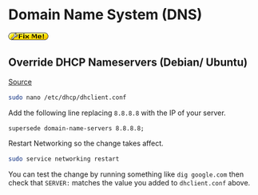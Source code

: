 # Domain Name System \(DNS\)

![FIXME](../../.gitbook/assets/fixme.gif)

## Override DHCP Nameservers \(Debian/ Ubuntu\)

[Source](http://unix.stackexchange.com/a/154538)

```bash
sudo nano /etc/dhcp/dhclient.conf
```

Add the following line replacing `8.8.8.8` with the IP of your server.

```text
supersede domain-name-servers 8.8.8.8;
```

Restart Networking so the change takes affect.

```bash
sudo service networking restart
```

You can test the change by running something like `dig google.com` then check that `SERVER:` matches the value you added to `dhclient.conf` above.

